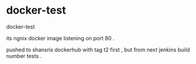 # docker-test

docker-test


its ngnix docker image listening on port 80 .

pushed to shansris dockerhub with tag t2 first , but from next jenkins build number tests .
